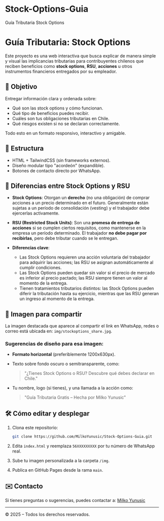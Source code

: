 # Stock-Options-Guia
Guía Tributaria Stock Options
# Guía Tributaria: Stock Options

Este proyecto es una web interactiva que busca explicar de manera simple y visual las implicancias tributarias para contribuyentes chilenos que reciben beneficios como **stock options**, **RSU**, **acciones** u otros instrumentos financieros entregados por su empleador.

## 🎯 Objetivo

Entregar información clara y ordenada sobre:

* Qué son las stock options y cómo funcionan.
* Qué tipo de beneficios puedes recibir.
* Cuáles son tus obligaciones tributarias en Chile.
* Qué riesgos existen si no se declaran correctamente.

Todo esto en un formato responsivo, interactivo y amigable.

## 🧩 Estructura

* HTML + TailwindCSS (sin frameworks externos).
* Diseño modular tipo "acordeón" (expandible).
* Botones de contacto directo por WhatsApp.

## 📘 Diferencias entre Stock Options y RSU

* **Stock Options**: Otorgan un **derecho** (no una obligación) de comprar acciones a un precio determinado en el futuro. Generalmente están sujetas a un período de consolidación (vesting) y el trabajador debe ejercerlas activamente.

* **RSU (Restricted Stock Units)**: Son una **promesa de entrega de acciones** si se cumplen ciertos requisitos, como mantenerse en la empresa un período determinado. El trabajador **no debe pagar por recibirlas**, pero debe tributar cuando se le entregan.

* **Diferencias clave**:

  * Las Stock Options requieren una acción voluntaria del trabajador para adquirir las acciones; las RSU se asignan automáticamente al cumplir condiciones.
  * Las Stock Options pueden quedar sin valor si el precio de mercado es inferior al precio pactado; las RSU siempre tienen un valor al momento de la entrega.
  * Tienen tratamientos tributarios distintos: las Stock Options pueden diferir la tributación hasta su ejercicio, mientras que las RSU generan un ingreso al momento de la entrega.

## 📸 Imagen para compartir

La imagen destacada que aparece al compartir el link en WhatsApp, redes o correo está ubicada en: `img/stockoptions_share.jpg`.

### Sugerencias de diseño para esa imagen:

* **Formato horizontal** (preferiblemente 1200x630px).
* Texto sobre fondo oscuro o semitransparente, como:

  > "¿Tienes Stock Options o RSU? Descubre qué debes declarar en Chile."
* Tu nombre, logo (si tienes), y una llamada a la acción como:

  > "Guía Tributaria Gratis – Hecha por Milko Yunusic"

## 🛠 Cómo editar y desplegar

1. Clona este repositorio:

   ```bash
   git clone https://github.com/MilkoYunusic/Stock-Options-Guia.git
   ```
2. Edita `index.html` y reemplaza `56XXXXXXXXX` por tu número de WhatsApp real.
3. Sube tu imagen personalizada a la carpeta `/img`.
4. Publica en GitHub Pages desde la rama `main`.

## ✉️ Contacto

Si tienes preguntas o sugerencias, puedes contactar a:
[Milko Yunusic](https://wa.me/56XXXXXXXXX)

---

© 2025 – Todos los derechos reservados.

